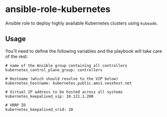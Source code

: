# ansible-role-kubernetes
Ansible role to deploy highly available Kubernetes clusters using `kubeadm`.

## Usage
You'll need to define the following variables and the playbook will take care
of the rest:

```
# name of the Ansible group containing all controllers
kubernetes_control_plane_group: controllers

# Hostname (which should resolve to the VIP below)
kubernetes_hostname: kubernetes.public.ams1.vexxhost.net

# Virtual IP address to be hosted across all systems
kubernetes_keepalived_vip: 10.121.1.200

# VRRP ID
kubernetes_keepalived_vrid: 10
```
